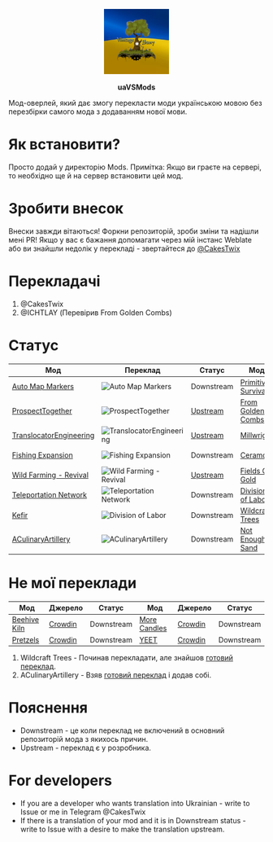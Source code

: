 <p align="center">
  <img src="modicon.png" />
  <p align="center"><b>uaVSMods</b></p>
</p>


Мод-оверлей, який дає змогу перекласти моди українською мовою без перезбірки самого мода з додаванням нової мови.

# Як встановити?

Просто додай у директорію Mods.
Примітка: Якщо ви граєте на сервері, то необхідно ще й на сервер встановити цей мод.

# Зробити внесок

Внески завжди вітаються!
Форкни репозиторій, зроби зміни та надішли мені PR!
Якщо у вас є бажання допомагати через мій інстанс Weblate або ви знайшли недолік у перекладі - звертайтеся до [@CakesTwix](https://t.me/CakesTwix)

# Перекладачі

1. @CakesTwix
2. @ICHTLAY (Перевірив From Golden Combs)

# Статус

| Мод | Переклад | Статус | Мод | Переклад | Статус |
|-----|--------|-----|--------|--------|--------|
| [Auto Map Markers](https://mods.vintagestory.at/show/mod/797) | ![Auto Map Markers](https://weblate.cakestwix.com/widgets/vintage-story-mods/uk/auto-map-markers/svg-badge.svg) | Downstream | [Primitive Survival](https://mods.vintagestory.at/show/mod/1238) | ![Primitive Survival](http://weblate.cakestwix.com/widgets/opensource/uk/primitive-survival/svg-badge.svg) | [Upstream](https://github.com/SpearAndFang/primitive-survival/pull/4) |
| [ProspectTogether](https://mods.vintagestory.at/show/mod/6932) | ![ProspectTogether](https://weblate.cakestwix.com/widgets/vintage-story-mods/uk/prospecttogether/svg-badge.svg) | [Upstream](https://github.com/Wooza/ProspectTogether/pull/4) | [From Golden Combs](https://mods.vintagestory.at/show/mod/1373) | ![From Golden Combs ](https://weblate.cakestwix.com/widgets/vintage-story-mods/uk/from-golden-combs/svg-badge.svg) | [Upstream](https://github.com/Aetherial-Labs/FromGoldenCombs/pull/30) |
| [TranslocatorEngineering](https://mods.vintagestory.at/show/mod/600) | ![TranslocatorEngineering](https://weblate.cakestwix.com/widgets/vintage-story-mods/uk/translocatorengineeringredux/svg-badge.svg) | [Upstream](https://github.com/SpearAndFang/translocator-engineering-redux/pull/4) | [Millwright](https://mods.vintagestory.at/show/mod/7016) | ![Millwright](https://weblate.cakestwix.com/widgets/vintage-story-mods/uk/millwright/svg-badge.svg) | [Upstream](https://github.com/SpearAndFang/millwright/pull/2) |
| [Fishing Expansion](https://mods.vintagestory.at/show/mod/6700) | ![Fishing Expansion](https://weblate.cakestwix.com/widgets/vintage-story-mods/uk/fishing-expansion/svg-badge.svg) | Downstream | [Ceramos](https://mods.vintagestory.at/show/mod/3777) | ![Ceramos](https://weblate.cakestwix.com/widgets/vintage-story-mods/uk/ceramos/svg-badge.svg) | Downstream |
| [Wild Farming - Revival](https://mods.vintagestory.at/show/mod/6102) | ![Wild Farming - Revival ](https://weblate.cakestwix.com/widgets/vintage-story-mods/uk/wild-farming-revival/svg-badge.svg) | [Upstream](https://github.com/SpearAndFang/wildfarmingrevival/pull/1) | [Fields Of Gold](https://mods.vintagestory.at/show/mod/1429) | ![Fields Of Gold](https://weblate.cakestwix.com/widgets/vintage-story-mods/uk/fieldsofgold/svg-badge.svg) | Downstream |
| [Teleportation Network](https://mods.vintagestory.at/tpnet) | ![Teleportation Network](https://weblate.cakestwix.com/widgets/vintage-story-mods/uk/tpnet/svg-badge.svg) | Downstream | [Division of Labor](https://mods.vintagestory.at/show/mod/7292) | ![Division of Labor](https://weblate.cakestwix.com/widgets/vintage-story-mods/uk/divisionoflabor/svg-badge.svg) | Downstream |
| [Kefir](https://mods.vintagestory.at/show/mod/7412) | ![Division of Labor](https://weblate.cakestwix.com/widgets/vintage-story-mods/uk/divisionoflabor/svg-badge.svg) | Downstream | [Wildcraft Trees](https://mods.vintagestory.at/show/mod/4145) | ![Wildcraft Trees](https://weblate.cakestwix.com/widgets/vintage-story-mods/uk/wildcraft-trees/svg-badge.svg) | Downstream |
| [ACulinaryArtillery](https://mods.vintagestory.at/aculinaryartillery) | ![ACulinaryArtillery](https://weblate.cakestwix.com/widgets/vintage-story-mods/uk/aculinaryartillery/svg-badge.svg) | Downstream | [Not Enough Sand](https://mods.vintagestory.at/show/mod/6708) | ![Not Enough Sand](https://weblate.cakestwix.com/widgets/vintage-story-mods/uk/notenoughsand/svg-badge.svg) | Downstream |

# Не мої переклади
| Мод | Джерело | Статус | Мод | Джерело | Статус |
|-----|--------|-----|--------|--------|--------|
| [Beehive Kiln](https://mods.vintagestory.at/show/mod/5060) | [Crowdin](https://crowdin.com/translate/vintage-story-mods/223/en-uk) | Downstream | [More Candles](https://mods.vintagestory.at/show/mod/3601) | [Crowdin](https://crowdin.com/translate/vintage-story-mods/145/en-uk) | Downstream |
| [Pretzels](https://mods.vintagestory.at/show/mod/5546) | [Crowdin](https://crowdin.com/translate/vintage-story-mods/305/en-uk) | Downstream | [YEET](https://mods.vintagestory.at/show/mod/740) | [Crowdin](https://crowdin.com/translate/vintage-story-mods/301/en-uk) | Downstream |

1. Wildcraft Trees - Починав перекладати, але знайшов [готовий переклад](https://crowdin.com/translate/vintage-story-mods/191/en-uk).
2. ACulinaryArtillery - Взяв [готовий переклад](https://crowdin.com/translate/vintage-story-mods/161/en-uk) і додав собі.

# Пояснення

* Downstream - це коли переклад не включений в основний репозиторій мода з якихось причин.
* Upstream - переклад є у розробника.

# For developers
* If you are a developer who wants translation into Ukrainian - write to Issue or me in Telegram @CakesTwix
* If there is a translation of your mod and it is in Downstream status - write to Issue with a desire to make the translation upstream.